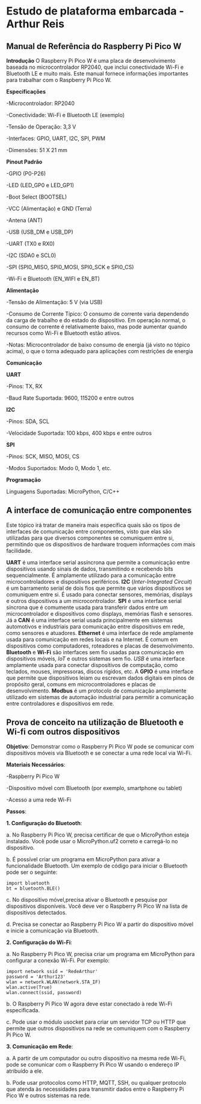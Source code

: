 # Estudo de plataforma embarcada - Arthur Reis

## Manual de Referência do Raspberry Pi Pico W
**Introdução**
O Raspberry Pi Pico W é uma placa de desenvolvimento baseada no microcontrolador RP2040, que inclui conectividade Wi-Fi e Bluetooth LE e muito mais. Este manual fornece informações importantes para trabalhar com o Raspberry Pi Pico W.

**Especificações**

-Microcontrolador: RP2040

-Conectividade: Wi-Fi e Bluetooth LE (exemplo)

-Tensão de Operação: 3,3 V

-Interfaces: GPIO, UART, I2C, SPI, PWM

-Dimensões: 51 X 21 mm

 **Pinout Padrão**
 
-GPIO (P0-P26)

-LED (LED_GP0 e LED_GP1)

-Boot Select (BOOTSEL)

-VCC (Alimentação) e GND (Terra)

-Antena (ANT)

-USB (USB_DM e USB_DP)

-UART (TX0 e RX0)

-I2C (SDA0 e SCL0)

-SPI (SPI0_MISO, SPI0_MOSI, SPI0_SCK e SPI0_CS)

-Wi-Fi e Bluetooth (EN_WIFI e EN_BT)

**Alimentação**

-Tensão de Alimentação: 5 V (via USB)

-Consumo de Corrente Típico: O consumo de corrente varia dependendo da carga de trabalho e do estado do dispositivo. Em operação normal, o consumo de corrente é relativamente baixo, mas pode aumentar quando recursos como Wi-Fi e Bluetooth estão ativos.

-Notas: Microcontrolador de baixo consumo de energia (já visto no tópico acima), o que o torna adequado para aplicações com restrições de energia

**Comunicação**

**UART**

-Pinos: TX, RX

-Baud Rate Suportada: 9600, 115200 e entre outros

**I2C**

-Pinos: SDA, SCL

-Velocidade Suportada: 100 kbps, 400 kbps e entre outros

**SPI**

-Pinos: SCK, MISO, MOSI, CS

-Modos Suportados: Modo 0, Modo 1, etc.

**Programação**

Linguagens Suportadas: MicroPython, C/C++

## A interface de comunicação entre componentes
Este tópico irá tratar de maneira mais específica quais são os tipos de interfaces de comunicação entre componentes, visto que elas são utilizadas para que diversos componentes se comuniquem entre si, permitindo que os dispositivos de hardware troquem informações com mais facilidade.

**UART** é uma interface serial assíncrona que permite a comunicação entre dispositivos usando sinais de dados, transmitindo e recebendo bits sequencialmente. É amplamente utilizado para a comunicação entre microcontroladores e dispositivos periféricos. **I2C** (_Inter-Integrated Circuit_) é um barramento serial de dois fios que permite que vários dispositivos se comuniquem entre si. É usado para conectar sensores, memórias, displays e outros dispositivos a um microcontrolador. **SPI** é uma interface serial síncrona que é comumente usada para transferir dados entre um microcontrolador e dispositivos como displays, memórias flash e sensores. Já a **CAN** é uma interface serial usada principalmente em sistemas automotivos e industriais para comunicação entre dispositivos em rede, como sensores e atuadores. **Ethernet** é uma interface de rede amplamente usada para comunicação em redes locais e na Internet. É comum em dispositivos como computadores, roteadores e placas de desenvolvimento. **Bluetooth** e **Wi-Fi** são interfaces sem fio usadas para comunicação em dispositivos móveis, _IoT_ e outros sistemas sem fio. _USB_ é uma interface amplamente usada para conectar dispositivos de computação, como teclados, mouses, impressoras, discos rígidos, etc. A **GPIO** é uma interface que permite que dispositivos leiam ou escrevam dados digitais em pinos de propósito geral, comuns em microcontroladores e placas de desenvolvimento. **Modbus** é um protocolo de comunicação amplamente utilizado em sistemas de automação industrial para permitir a comunicação entre controladores e dispositivos em rede.

## Prova de conceito na utilização de Bluetooth e Wi-fi com outros dispositivos
**Objetivo**: Demonstrar como o Raspberry Pi Pico W pode se comunicar com dispositivos móveis via Bluetooth e se conectar a uma rede local via Wi-Fi.

**Materiais Necessários**:

-Raspberry Pi Pico W

-Dispositivo móvel com Bluetooth (por exemplo, smartphone ou tablet)

-Acesso a uma rede Wi-Fi

**Passos**:

**1. Configuração do Bluetooth**:

a. No Raspberry Pi Pico W, precisa certificar de que o MicroPython esteja instalado. Você pode usar o MicroPython.uf2 correto e carregá-lo no dispositivo.

b. É possível criar um programa em MicroPython para ativar a funcionalidade Bluetooth. Um exemplo de código para iniciar o Bluetooth pode ser o seguinte:
```
import bluetooth
bt = bluetooth.BLE()
```
c. No dispositivo móvel,precisa ativar o Bluetooth e pesquise por dispositivos disponíveis. Você deve ver o Raspberry Pi Pico W na lista de dispositivos detectados.

d. Precisa se conectar ao Raspberry Pi Pico W a partir do dispositivo móvel e inicie a comunicação via Bluetooth.

**2. Configuração do Wi-Fi**:

a. No Raspberry Pi Pico W, precisa criar um programa em MicroPython para configurar a conexão Wi-Fi. Por exemplo:
```
import network ssid = 'RedeArthur'
password = 'Arthur123' 
wlan = network.WLAN(network.STA_IF) 
wlan.active(True) 
wlan.connect(ssid, password)
```
b. O Raspberry Pi Pico W agora deve estar conectado à rede Wi-Fi especificada.

c. Pode usar o módulo usocket para criar um servidor TCP ou HTTP que permite que outros dispositivos na rede se comuniquem com o Raspberry Pi Pico W.

**3. Comunicação em Rede**:

a. A partir de um computador ou outro dispositivo na mesma rede Wi-Fi, pode se comunicar com o Raspberry Pi Pico W usando o endereço IP atribuído a ele.

b. Pode usar protocolos como HTTP, MQTT, SSH, ou qualquer protocolo que atenda às necessidades para transmitir dados entre o Raspberry Pi Pico W e outros sistemas na rede.



